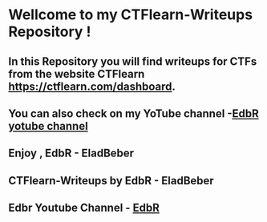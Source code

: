 
# Wellcome to my CTFlearn-Writeups Repository !   
## In this Repository you will find writeups for CTFs from the website CTFlearn https://ctflearn.com/dashboard.  
## You can also check on my YoTube channel -[EdbR yotube channel](https://www.youtube.com/channel/UCoD5lhTM5qtEKiFkhsDECkQ?view_as=subscriber)  

## Enjoy , EdbR - EladBeber


## CTFlearn-Writeups by EdbR - EladBeber 
## Edbr Youtube Channel - [EdbR](https://www.youtube.com/channel/UCoD5lhTM5qtEKiFkhsDECkQ?view_as=subscriber)

